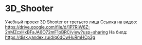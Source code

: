 # 3D_Shooter
Учебный проект 3D Shooter от третьего лица 
Ссылка на видео: https://drive.google.com/file/d/1P7RIW6Z-2nMZcxHxBFaJA6O72mF1oBRC/view?usp=sharing
На билд: https://disk.yandex.ru/d/q6dCwHuRmHCp3g 

